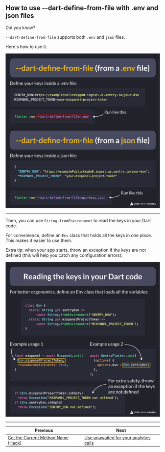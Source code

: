 ## How to use --dart-define-from-file with .env and json files

Did you know?

`--dart-define-from-file` supports both `.env` and `json` files.

Here's how to use it.

![](175.1.png)

<!--

--dart-define-from-file (from a .env file)

Define your keys inside a .env file:

```
SENTRY_DSN=https://examplePublicKey@o0.ingest.us.sentry.io/your-dsn
MIXPANEL_PROJECT_TOKEN=your-mixpanel-project-token
```

Run like this:

```
flutter run --dart-define-from-file=.env
```

---

--dart-define-from-file (from a json file)

Define your keys inside a .json file:

```json
{
  "SENTRY_DSN": "https://examplePublicKey@o0.ingest.us.sentry.io/your-dsn",
  "MIXPANEL_PROJECT_TOKEN": "your-mixpanel-project-token"
}
```

Run like this:

```
flutter run --dart-define-from-file=api-keys.json
```

-->

---

Then, you can use `String.fromEnvironment` to read the keys in your Dart code.

For convenience, define an `Env` class that holds all the keys in one place. This makes it easier to use them.

Extra tip: when your app starts, throw an exception if the keys are not defined (this will help you catch any configuration errors):

![](175.2.png)

<!--

// Reading the keys in your Dart code

// For better ergonomics, define an Env class that loads all the variables
class Env {
  static String get sentryDsn => const String.fromEnvironment('SENTRY_DSN');
  static String get mixpanelProjectToken =>
      const String.fromEnvironment('MIXPANEL_PROJECT_TOKEN');
}

// Example usage 1
final mixpanel = await Mixpanel.init(
  Env.mixpanelProjectToken,
  trackAutomaticEvents: true,
)

// Example usage 2
await SentryFlutter.init(
  (options) {
    options.dsn = Env.sentryDsn;
  },
);

// For extra safety, throw an exception if the keys are not defined
  if (Env.mixpanelProjectToken.isEmpty) {
    throw Exception('MIXPANEL_PROJECT_TOKEN not defined');
  }
  if (Env.sentryDsn.isEmpty) {
    throw Exception('SENTRY_DSN not defined');
  }
-->

---

| Previous | Next |
| -------- | ---- |
| [Get the Current Method Name (Hack)](../0174-get-method-name-stack-trace/index.md) | [Use unawaited for your analytics calls](../0176-use-unawaited-analytics-calls/index.md) |


<!-- TWITTER|https://x.com/biz84/status/1817917584932495809 -->
<!-- LINKEDIN|https://www.linkedin.com/posts/andreabizzotto_did-you-know-dart-define-from-file-supports-activity-7223683174126489600-cGMD -->
